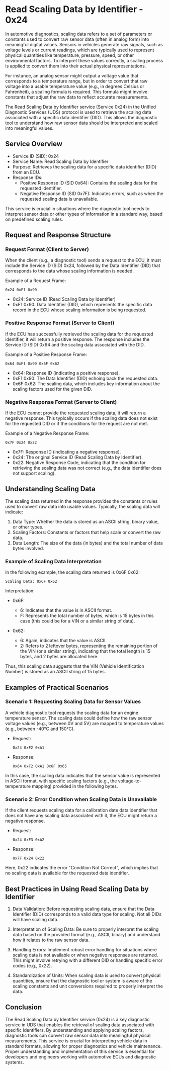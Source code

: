 

# Read Scaling Data by Identifier - 0x24

In automotive diagnostics, scaling data refers to a set of parameters or constants used to convert raw sensor data (often in analog form) into meaningful digital values. Sensors in vehicles generate raw signals, such as voltage levels or current readings, which are typically used to represent physical quantities like temperature, pressure, speed, or other environmental factors. To interpret these values correctly, a scaling process is applied to convert them into their actual physical representations.

For instance, an analog sensor might output a voltage value that corresponds to a temperature range, but in order to convert that raw voltage into a usable temperature value (e.g., in degrees Celsius or Fahrenheit), a scaling formula is required. This formula might involve constants that adjust the raw data to reflect accurate measurements.

The Read Scaling Data by Identifier service (Service 0x24) in the Unified Diagnostic Services (UDS) protocol is used to retrieve the scaling data associated with a specific data identifier (DID). This allows the diagnostic tool to understand how raw sensor data should be interpreted and scaled into meaningful values.

## Service Overview

- Service ID (SID): 0x24
- Service Name: Read Scaling Data by Identifier
- Purpose: Retrieves the scaling data for a specific data identifier (DID) from an ECU.
- Response IDs:
  - Positive Response ID (SID 0x64): Contains the scaling data for the requested identifier.
  - Negative Response ID (SID 0x7F): Indicates errors, such as when the requested scaling data is unavailable.

This service is crucial in situations where the diagnostic tool needs to interpret sensor data or other types of information in a standard way, based on predefined scaling rules.

## Request and Response Structure

### Request Format (Client to Server)

When the client (e.g., a diagnostic tool) sends a request to the ECU, it must include the Service ID (SID) 0x24, followed by the Data Identifier (DID) that corresponds to the data whose scaling information is needed.

Example of a Request Frame:
```
0x24 0xF1 0x90
```
- 0x24: Service ID (Read Scaling Data by Identifier)
- 0xF1 0x90: Data Identifier (DID), which represents the specific data record in the ECU whose scaling information is being requested.

### Positive Response Format (Server to Client)

If the ECU has successfully retrieved the scaling data for the requested identifier, it will return a positive response. The response includes the Service ID (SID) 0x64 and the scaling data associated with the DID.

Example of a Positive Response Frame:
```
0x64 0xF1 0x90 0x6F 0x62
```
- 0x64: Response ID (indicating a positive response).
- 0xF1 0x90: The Data Identifier (DID) echoing back the requested data.
- 0x6F 0x62: The scaling data, which includes key information about the scaling factors used for the given DID.

### Negative Response Format (Server to Client)

If the ECU cannot provide the requested scaling data, it will return a negative response. This typically occurs if the scaling data does not exist for the requested DID or if the conditions for the request are not met.

Example of a Negative Response Frame:
```
0x7F 0x24 0x22
```
- 0x7F: Response ID (indicating a negative response).
- 0x24: The original Service ID (Read Scaling Data by Identifier).
- 0x22: Negative Response Code, indicating that the condition for retrieving the scaling data was not correct (e.g., the data identifier does not support scaling).

## Understanding Scaling Data

The scaling data returned in the response provides the constants or rules used to convert raw data into usable values. Typically, the scaling data will indicate:
1. Data Type: Whether the data is stored as an ASCII string, binary value, or other types.
2. Scaling Factors: Constants or factors that help scale or convert the raw data.
3. Data Length: The size of the data (in bytes) and the total number of data bytes involved.

### Example of Scaling Data Interpretation

In the following example, the scaling data returned is 0x6F 0x62:

```
Scaling Data: 0x6F 0x62
```

Interpretation:
- 0x6F:
  - 6: Indicates that the value is in ASCII format.
  - F: Represents the total number of bytes, which is 15 bytes in this case (this could be for a VIN or a similar string of data).
  
- 0x62:
  - 6: Again, indicates that the value is ASCII.
  - 2: Refers to 2 leftover bytes, representing the remaining portion of the VIN (or a similar string), indicating that the total length is 15 bytes, and 2 bytes are allocated here.

Thus, this scaling data suggests that the VIN (Vehicle Identification Number) is stored as an ASCII string of 15 bytes.

## Examples of Practical Scenarios

### Scenario 1: Requesting Scaling Data for Sensor Values

A vehicle diagnostic tool requests the scaling data for an engine temperature sensor. The scaling data could define how the raw sensor voltage values (e.g., between 0V and 5V) are mapped to temperature values (e.g., between -40°C and 150°C).

- Request:
  ```
  0x24 0xF2 0xA1
  ```
- Response:
  ```
  0x64 0xF2 0xA1 0x6F 0x65
  ```

In this case, the scaling data indicates that the sensor value is represented in ASCII format, with specific scaling factors (e.g., the voltage-to-temperature mapping) provided in the following bytes.

### Scenario 2: Error Condition when Scaling Data is Unavailable

If the client requests scaling data for a calibration date data identifier that does not have any scaling data associated with it, the ECU might return a negative response.

- Request:
  ```
  0x24 0xF3 0xA2
  ```

- Response:
  ```
  0x7F 0x24 0x22
  ```

Here, 0x22 indicates the error "Condition Not Correct", which implies that no scaling data is available for the requested data identifier.

## Best Practices in Using Read Scaling Data by Identifier

1. Data Validation: Before requesting scaling data, ensure that the Data Identifier (DID) corresponds to a valid data type for scaling. Not all DIDs will have scaling data.
  
2. Interpretation of Scaling Data: Be sure to properly interpret the scaling data based on the provided format (e.g., ASCII, binary) and understand how it relates to the raw sensor data.

3. Handling Errors: Implement robust error handling for situations where scaling data is not available or when negative responses are returned. This might involve retrying with a different DID or handling specific error codes (e.g., 0x22).

4. Standardization of Units: When scaling data is used to convert physical quantities, ensure that the diagnostic tool or system is aware of the scaling constants and unit conversions required to properly interpret the data.

## Conclusion

The Read Scaling Data by Identifier service (0x24) is a key diagnostic service in UDS that enables the retrieval of scaling data associated with specific identifiers. By understanding and applying scaling factors, diagnostic tools can convert raw sensor data into meaningful physical measurements. This service is crucial for interpreting vehicle data in standard formats, allowing for proper diagnostics and vehicle maintenance. Proper understanding and implementation of this service is essential for developers and engineers working with automotive ECUs and diagnostic systems.